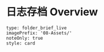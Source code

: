 # 日志存档 Overview
```ccard
type: folder_brief_live
imagePrefix: '08-Assets/'
noteOnly: true
style: card
```